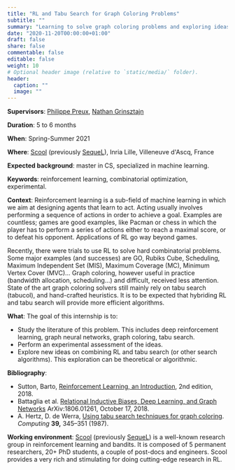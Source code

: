```yaml
---
title: "RL and Tabu Search for Graph Coloring Problems"
subtitle: ""
summary: "Learning to solve graph coloring problems and exploring ideas combining RL and tabu search for combinatorial optimization." 
date: "2020-11-20T00:00:00+01:00"
draft: false
share: false
commentable: false
editable: false
weight: 10
# Optional header image (relative to `static/media/` folder).
header:
  caption: ""
  image: ""
---
```


**Supervisors**:  [Philippe Preux](https://philippe-preux.github.io/), [Nathan Grinsztajn](https://nathangrinsztajn.github.io/)

**Duration**: 5 to 6 months

**When**: Spring-Summer 2021

**Where**:  [Scool](https://team.inria.fr/scool/) (previously [SequeL](http://sequel.lille.inria.fr/)), Inria Lille, Villeneuve d'Ascq, France

**Expected background**: master in CS, specialized in machine learning.

**Keywords**: reinforcement learning, combinatorial optimization, experimental.

**Context**:
Reinforcement learning is a sub-field of machine learning in which we aim at designing agents that learn to act. Acting usually involves performing a sequence of actions in order to achieve a goal. Examples are countless; games are good examples, like Pacman or chess in which the player has to perform a series of actions either to reach a maximal score, or to defeat his opponent. Applications of RL go way beyond games.

Recently, there were trials to use RL  to solve hard combinatorial problems. Some major examples (and successes) are GO, Rubiks Cube, Scheduling, Maximum Independent Set (MIS), Maximum Coverage (MC), Minimum Vertex Cover (MVC)... Graph coloring, however useful in practice (bandwidth allocation, scheduling...) and difficult, received less attention. State of the art graph coloring solvers still mainly rely on tabu search (tabucol), and hand-crafted heuristics. It is to be expected that hybriding RL and tabu search will provide more efficient algorithms.

**What**:
The goal of this internship is to:
- Study the literature of this problem. This includes deep reinforcement learning, graph neural networks, graph coloring, tabu search.
- Perform an experimental assessment of the ideas.
- Explore new ideas on combining RL and tabu search (or other search algorithms). This exploration can be theoretical or algorithmic.

**Bibliography**:
- Sutton, Barto,  [Reinforcement Learning, an Introduction](http://incompleteideas.net/book/the-book.html), 2nd edition, 2018.
- Battaglia et al. [Relational Inductive Biases, Deep Learning, and Graph Networks](http://arxiv.org/abs/1806.01261) ArXiv:1806.01261, October 17, 2018.
- A. Hertz, D. de Werra, [Using tabu search techniques for graph coloring](https://link.springer.com/article/10.1007/BF02239976). _Computing_  **39,** 345–351 (1987).

**Working environment**:  [Scool](https://team.inria.fr/scool/) (previously [SequeL](http://sequel.lille.inria.fr/)) is a well-known research group in reinforcement learning and bandits. It is composed of 5 permanent researchers, 20+ PhD students, a couple of post-docs and engineers. Scool provides a very rich and stimulating for doing cutting-edge research in RL.
